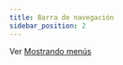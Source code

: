 ```yaml
---
title: Barra de navegación
sidebar_position: 2
---
```


Ver [Mostrando menús](/docs/user/menus/displaying-menus#navigation-bar)

